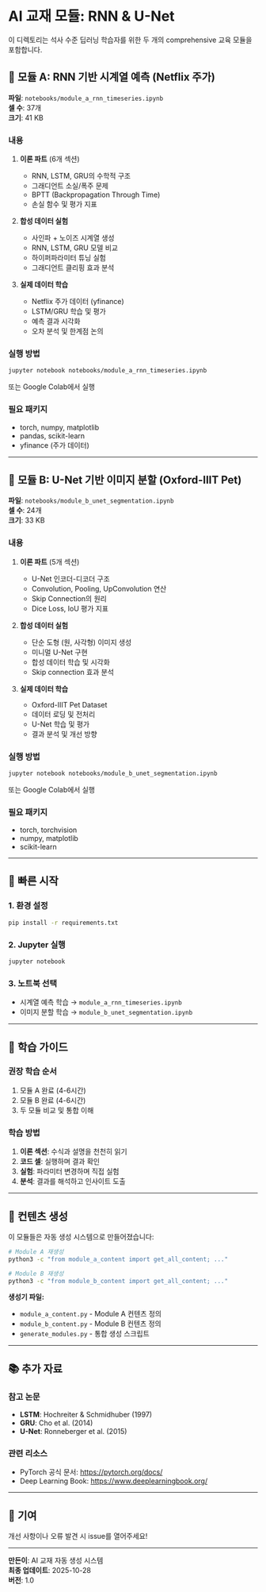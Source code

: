 # AI 교재 모듈: RNN & U-Net

이 디렉토리는 석사 수준 딥러닝 학습자를 위한 두 개의 comprehensive 교육 모듈을 포함합니다.

## 📘 모듈 A: RNN 기반 시계열 예측 (Netflix 주가)

**파일**: `notebooks/module_a_rnn_timeseries.ipynb`  
**셀 수**: 37개  
**크기**: 41 KB

### 내용
1. **이론 파트** (6개 섹션)
   - RNN, LSTM, GRU의 수학적 구조
   - 그래디언트 소실/폭주 문제
   - BPTT (Backpropagation Through Time)
   - 손실 함수 및 평가 지표

2. **합성 데이터 실험**
   - 사인파 + 노이즈 시계열 생성
   - RNN, LSTM, GRU 모델 비교
   - 하이퍼파라미터 튜닝 실험
   - 그래디언트 클리핑 효과 분석

3. **실제 데이터 학습**
   - Netflix 주가 데이터 (yfinance)
   - LSTM/GRU 학습 및 평가
   - 예측 결과 시각화
   - 오차 분석 및 한계점 논의

### 실행 방법
```bash
jupyter notebook notebooks/module_a_rnn_timeseries.ipynb
```

또는 Google Colab에서 실행

### 필요 패키지
- torch, numpy, matplotlib
- pandas, scikit-learn
- yfinance (주가 데이터)

---

## 📗 모듈 B: U-Net 기반 이미지 분할 (Oxford-IIIT Pet)

**파일**: `notebooks/module_b_unet_segmentation.ipynb`  
**셀 수**: 24개  
**크기**: 33 KB

### 내용
1. **이론 파트** (5개 섹션)
   - U-Net 인코더-디코더 구조
   - Convolution, Pooling, UpConvolution 연산
   - Skip Connection의 원리
   - Dice Loss, IoU 평가 지표

2. **합성 데이터 실험**
   - 단순 도형 (원, 사각형) 이미지 생성
   - 미니멀 U-Net 구현
   - 합성 데이터 학습 및 시각화
   - Skip connection 효과 분석

3. **실제 데이터 학습**
   - Oxford-IIIT Pet Dataset
   - 데이터 로딩 및 전처리
   - U-Net 학습 및 평가
   - 결과 분석 및 개선 방향

### 실행 방법
```bash
jupyter notebook notebooks/module_b_unet_segmentation.ipynb
```

또는 Google Colab에서 실행

### 필요 패키지
- torch, torchvision
- numpy, matplotlib
- scikit-learn

---

## 🚀 빠른 시작

### 1. 환경 설정
```bash
pip install -r requirements.txt
```

### 2. Jupyter 실행
```bash
jupyter notebook
```

### 3. 노트북 선택
- 시계열 예측 학습 → `module_a_rnn_timeseries.ipynb`
- 이미지 분할 학습 → `module_b_unet_segmentation.ipynb`

---

## 📝 학습 가이드

### 권장 학습 순서
1. 모듈 A 완료 (4-6시간)
2. 모듈 B 완료 (4-6시간)
3. 두 모듈 비교 및 통합 이해

### 학습 방법
1. **이론 섹션**: 수식과 설명을 천천히 읽기
2. **코드 셀**: 실행하며 결과 확인
3. **실험**: 파라미터 변경하며 직접 실험
4. **분석**: 결과를 해석하고 인사이트 도출

---

## 🔧 컨텐츠 생성

이 모듈들은 자동 생성 시스템으로 만들어졌습니다:

```bash
# Module A 재생성
python3 -c "from module_a_content import get_all_content; ..."

# Module B 재생성
python3 -c "from module_b_content import get_all_content; ..."
```

**생성기 파일:**
- `module_a_content.py` - Module A 컨텐츠 정의
- `module_b_content.py` - Module B 컨텐츠 정의
- `generate_modules.py` - 통합 생성 스크립트

---

## 📚 추가 자료

### 참고 논문
- **LSTM**: Hochreiter & Schmidhuber (1997)
- **GRU**: Cho et al. (2014)
- **U-Net**: Ronneberger et al. (2015)

### 관련 리소스
- PyTorch 공식 문서: https://pytorch.org/docs/
- Deep Learning Book: https://www.deeplearningbook.org/

---

## 🤝 기여

개선 사항이나 오류 발견 시 issue를 열어주세요!

---

**만든이**: AI 교재 자동 생성 시스템  
**최종 업데이트**: 2025-10-28  
**버전**: 1.0
